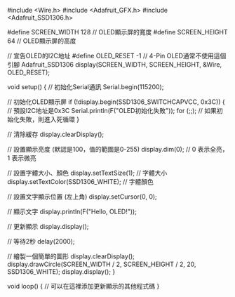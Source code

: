 #include <Wire.h>
#include <Adafruit_GFX.h>
#include <Adafruit_SSD1306.h>

#define SCREEN_WIDTH 128  // OLED顯示屏的寬度
#define SCREEN_HEIGHT 64  // OLED顯示屏的高度

// 宣告OLED的I2C地址
#define OLED_RESET    -1  // 4-Pin OLED通常不使用這個引腳
Adafruit_SSD1306 display(SCREEN_WIDTH, SCREEN_HEIGHT, &Wire, OLED_RESET);

void setup() {
  // 初始化Serial通訊
  Serial.begin(115200);

  // 初始化OLED顯示屏
  if (!display.begin(SSD1306_SWITCHCAPVCC, 0x3C)) {  // 預設I2C地址是0x3C
    Serial.println(F("OLED初始化失敗"));
    for (;;);  // 如果初始化失敗，則進入死循環
  }

  // 清除緩存
  display.clearDisplay();

  // 設置顯示亮度 (默認是100，值的範圍是0-255)
  display.dim(0);  // 0 表示全亮，1 表示微亮

  // 設置字體大小、顏色
  display.setTextSize(1);      // 字體大小
  display.setTextColor(SSD1306_WHITE);  // 字體顏色

  // 設置文字顯示位置 (左上角)
  display.setCursor(0, 0);

  // 顯示文字
  display.println(F("Hello, OLED!"));

  // 更新顯示
  display.display();

  // 等待2秒
  delay(2000);

  // 繪製一個簡單的圖形
  display.clearDisplay();
  display.drawCircle(SCREEN_WIDTH / 2, SCREEN_HEIGHT / 2, 20, SSD1306_WHITE);
  display.display();
}

void loop() {
  // 可以在這裡添加更新顯示的其他程式碼
}
